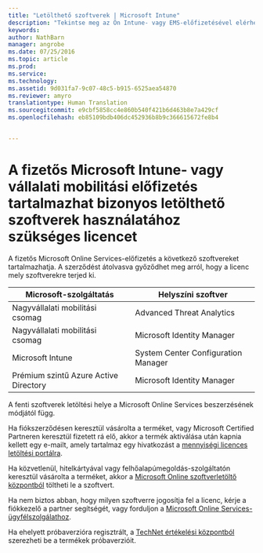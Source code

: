 ```yaml
---
title: "Letölthető szoftverek | Microsoft Intune"
description: "Tekintse meg az Ön Intune- vagy EMS-előfizetésével elérhető szoftvereket."
keywords: 
author: NathBarn
manager: angrobe
ms.date: 07/25/2016
ms.topic: article
ms.prod: 
ms.service: 
ms.technology: 
ms.assetid: 9d031fa7-9c07-48c5-b915-6525aea54870
ms.reviewer: amyro
translationtype: Human Translation
ms.sourcegitcommit: e9cbf5858cc4e860b540f421b6d463b8e7a429cf
ms.openlocfilehash: eb85109bdb406dc452936b8b9c366615672fe8b4


---
```


# A fizetős Microsoft Intune- vagy vállalati mobilitási előfizetés tartalmazhat bizonyos letölthető szoftverek használatához szükséges licencet

A fizetős Microsoft Online Services-előfizetés a következő szoftvereket tartalmazhatja.  A szerződést átolvasva győződhet meg arról, hogy a licenc mely szoftverekre terjed ki.

| **Microsoft-szolgáltatás**    | **Helyszíni szoftver**           |
| ------------- |-------------|
|Nagyvállalati mobilitási csomag |    Advanced Threat Analytics |
|Nagyvállalati mobilitási csomag |    Microsoft Identity Manager |
|Microsoft Intune | System Center Configuration Manager |
|Prémium szintű Azure Active Directory |   Microsoft Identity Manager |

A fenti szoftverek letöltési helye a Microsoft Online Services beszerzésének módjától függ.

Ha fiókszerződésen keresztül vásárolta a terméket, vagy Microsoft Certified Partneren keresztül fizetett rá elő, akkor a termék aktiválása után kapnia kellett egy e-mailt, amely tartalmaz egy hivatkozást a [mennyiségi licences letöltési portálra](https://www.microsoft.com/Licensing/servicecenter/default.aspx).

Ha közvetlenül, hitelkártyával vagy felhőalapúmegoldás-szolgáltatón keresztül vásárolta a terméket, akkor a [Microsoft Online szoftverletöltő központból](https://www.microsoft.com/online/downloads/HomeRealmDiscovery.aspx) töltheti le a szoftvert.

Ha nem biztos abban, hogy milyen szoftverre jogosítja fel a licenc, kérje a fiókkezelő a partner segítségét, vagy forduljon a [Microsoft Online Services-ügyfélszolgálathoz](https://technet.microsoft.com/en-us/dn932057.aspx).

Ha ehelyett próbaverzióra regisztrált, a [TechNet értékelési központból](https://www.microsoft.com/evalcenter/try) szerezheti be a termékek próbaverzióit.



<!--HONumber=Jul16_HO4-->


